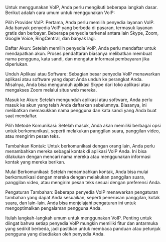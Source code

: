Untuk menggunakan VoIP, Anda perlu mengikuti beberapa langkah dasar. Berikut adalah cara umum untuk menggunakan VoIP:

Pilih Provider VoIP: Pertama, Anda perlu memilih penyedia layanan VoIP. Ada banyak penyedia VoIP yang berbeda di pasaran, termasuk layanan gratis dan berbayar. Beberapa penyedia terkenal antara lain Skype, Zoom, Google Voice, RingCentral, dan banyak lagi.

Daftar Akun: Setelah memilih penyedia VoIP, Anda perlu mendaftar untuk mendapatkan akun. Proses pendaftaran biasanya melibatkan membuat nama pengguna, kata sandi, dan mengatur informasi pembayaran jika diperlukan.

Unduh Aplikasi atau Software: Sebagian besar penyedia VoIP menawarkan aplikasi atau software yang dapat Anda unduh ke perangkat Anda. Misalnya, Anda bisa mengunduh aplikasi Skype dari toko aplikasi atau mengakses Zoom melalui situs web mereka.

Masuk ke Akun: Setelah mengunduh aplikasi atau software, Anda perlu masuk ke akun yang telah Anda daftarkan sebelumnya. Biasanya, ini melibatkan memasukkan nama pengguna dan kata sandi yang Anda buat saat mendaftar.

Pilih Metode Komunikasi: Setelah masuk, Anda akan memiliki berbagai opsi untuk berkomunikasi, seperti melakukan panggilan suara, panggilan video, atau mengirim pesan teks.

Tambahkan Kontak: Untuk berkomunikasi dengan orang lain, Anda perlu menambahkan mereka sebagai kontak di aplikasi VoIP Anda. Ini bisa dilakukan dengan mencari nama mereka atau menggunakan informasi kontak yang mereka berikan.

Mulai Berkomunikasi: Setelah menambahkan kontak, Anda bisa mulai berkomunikasi dengan mereka dengan melakukan panggilan suara, panggilan video, atau mengirim pesan teks sesuai dengan preferensi Anda.

Pengaturan Tambahan: Beberapa penyedia VoIP menawarkan pengaturan tambahan yang dapat Anda sesuaikan, seperti penerusan panggilan, kotak suara, dan lain-lain. Anda bisa menjelajahi pengaturan ini untuk mengoptimalkan pengalaman pengguna Anda.

Itulah langkah-langkah umum untuk menggunakan VoIP. Penting untuk diingat bahwa setiap penyedia VoIP mungkin memiliki fitur dan antarmuka yang sedikit berbeda, jadi pastikan untuk membaca panduan atau petunjuk pengguna yang disediakan oleh penyedia Anda.




